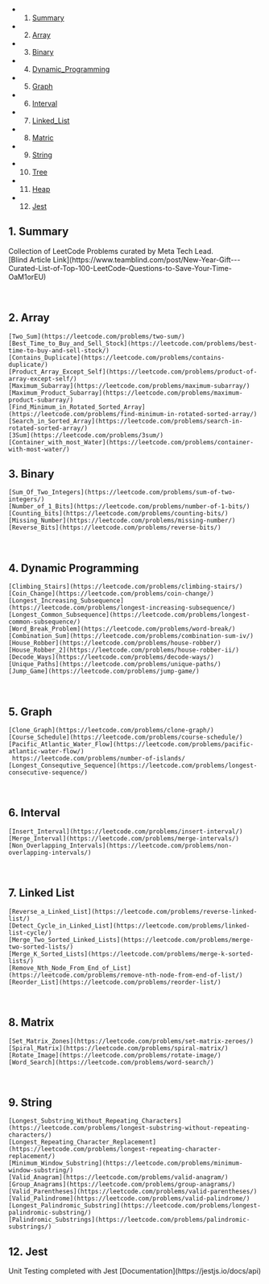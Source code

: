 <!-- vscode-markdown-toc -->
* 1. [Summary](#Summary)
* 2. [Array](#Array)
* 3. [Binary](#Binary)
* 4. [Dynamic_Programming](#Dynamic_Programming)
* 5. [Graph](#Graph)
* 6. [Interval](#Interval)
* 7. [Linked_List](#Linked_List)
* 8. [Matric](#Matrix)
* 9. [String](#String)
* 10. [Tree](#Tree)
* 11. [Heap](#Heap)
* 12. [Jest](#Jest)
<!-- vscode-markdown-toc-config
	numbering=true
	autoSave=true
	/vscode-markdown-toc-config -->
<!-- /vscode-markdown-toc -->

## 1. <a name='Summary'></a>Summary

<p>
    Collection of LeetCode Problems curated by Meta Tech Lead.
    <br>
    [Blind Article Link](https://www.teamblind.com/post/New-Year-Gift---Curated-List-of-Top-100-LeetCode-Questions-to-Save-Your-Time-OaM1orEU)
</p>

<br>

## 2. <a name='Array'></a>Array
    [Two_Sum](https://leetcode.com/problems/two-sum/)
    [Best_Time_to_Buy_and_Sell_Stock](https://leetcode.com/problems/best-time-to-buy-and-sell-stock/)
    [Contains_Duplicate](https://leetcode.com/problems/contains-duplicate/)
    [Product_Array_Except_Self](https://leetcode.com/problems/product-of-array-except-self/)
    [Maximum_Subarray](https://leetcode.com/problems/maximum-subarray/)
    [Maximum_Product_Subarray](https://leetcode.com/problems/maximum-product-subarray/)
    [Find_Minimum_in_Rotated_Sorted_Array](https://leetcode.com/problems/find-minimum-in-rotated-sorted-array/)
    [Search_in_Sorted_Array](https://leetcode.com/problems/search-in-rotated-sorted-array/)
    [3Sum](https://leetcode.com/problems/3sum/)
    [Container_with_most_Water](https://leetcode.com/problems/container-with-most-water/)

## 3. <a name='Binary'></a>Binary
    [Sum_Of_Two_Integers](https://leetcode.com/problems/sum-of-two-integers/)
    [Number_of_1_Bits](https://leetcode.com/problems/number-of-1-bits/)
    [Counting_bits](https://leetcode.com/problems/counting-bits/)
    [Missing_Number](https://leetcode.com/problems/missing-number/)
    [Reverse_Bits](https://leetcode.com/problems/reverse-bits/)

<br>

## 4. <a name='Dynamic_Programming'>Dynamic Programming
    [Climbing_Stairs](https://leetcode.com/problems/climbing-stairs/)
    [Coin_Change](https://leetcode.com/problems/coin-change/)
    [Longest_Increasing_Subsequence](https://leetcode.com/problems/longest-increasing-subsequence/)
    [Longest_Common_Subsequence](https://leetcode.com/problems/longest-common-subsequence/)
    [Word_Break_Problem](https://leetcode.com/problems/word-break/)
    [Combination_Sum](https://leetcode.com/problems/combination-sum-iv/)
    [House_Robber](https://leetcode.com/problems/house-robber/)
    [House_Robber_2](https://leetcode.com/problems/house-robber-ii/)
    [Decode_Ways](https://leetcode.com/problems/decode-ways/)
    [Unique_Paths](https://leetcode.com/problems/unique-paths/)
    [Jump_Game](https://leetcode.com/problems/jump-game/)

<br>

## 5. <a name='Graph'></a>Graph
    [Clone_Graph](https://leetcode.com/problems/clone-graph/)
    [Course_Schedule](https://leetcode.com/problems/course-schedule/)
    [Pacific_Atlantic_Water_Flow](https://leetcode.com/problems/pacific-atlantic-water-flow/)
     https://leetcode.com/problems/number-of-islands/
    [Longest_Consequtive_Sequence](https://leetcode.com/problems/longest-consecutive-sequence/)

<br>

## 6. <a name='Interval'></a>Interval
    [Insert_Interval](https://leetcode.com/problems/insert-interval/)
    [Merge_Interval](https://leetcode.com/problems/merge-intervals/)
    [Non_Overlapping_Intervals](https://leetcode.com/problems/non-overlapping-intervals/)

<br>

## 7. <a name='Linked_List'>Linked List
    [Reverse_a_Linked_List](https://leetcode.com/problems/reverse-linked-list/)
    [Detect_Cycle_in_Linked_List](https://leetcode.com/problems/linked-list-cycle/)
    [Merge_Two_Sorted_Linked_Lists](https://leetcode.com/problems/merge-two-sorted-lists/)
    [Merge_K_Sorted_Lists](https://leetcode.com/problems/merge-k-sorted-lists/)
    [Remove_Nth_Node_From_End_of_List](https://leetcode.com/problems/remove-nth-node-from-end-of-list/)
    [Reorder_List](https://leetcode.com/problems/reorder-list/)

<br>

## 8. <a name='Matrix'></a>Matrix
    [Set_Matrix_Zones](https://leetcode.com/problems/set-matrix-zeroes/)
    [Spiral_Matrix](https://leetcode.com/problems/spiral-matrix/)
    [Rotate_Image](https://leetcode.com/problems/rotate-image/)
    [Word_Search](https://leetcode.com/problems/word-search/)

<br>

## 9. <a name='String'></a>String
    [Longest_Substring_Without_Repeating_Characters](https://leetcode.com/problems/longest-substring-without-repeating-characters/)
    [Longest_Repeating_Character_Replacement](https://leetcode.com/problems/longest-repeating-character-replacement/)
    [Minimum_Window_Substring](https://leetcode.com/problems/minimum-window-substring/)
    [Valid_Anagram](https://leetcode.com/problems/valid-anagram/)
    [Group_Anagrams](https://leetcode.com/problems/group-anagrams/)
    [Valid_Parentheses](https://leetcode.com/problems/valid-parentheses/)
    [Valid_Palindrome](https://leetcode.com/problems/valid-palindrome/)
    [Longest_Palindromic_Substring](https://leetcode.com/problems/longest-palindromic-substring/)
    [Palindromic_Substrings](https://leetcode.com/problems/palindromic-substrings/)

## 12. <a name='Jest'></a>Jest
<p>
    Unit Testing completed with Jest
    [Documentation](https://jestjs.io/docs/api)
</p>
